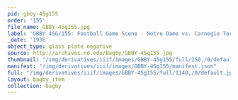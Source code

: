 ```yaml
---
pid: gbby-45g155
order: '155'
file_name: GBBY-45g155.jpg
label: 'GBBY 45G/155: Football Game Scene - Notre Dame vs. Carnegie Tech - 1936'
_date: '1936'
object_type: glass plate negative
source: http://archives.nd.edu/Bagby/GBBY-45g155.jpg
thumbnail: "/img/derivatives/iiif/images/GBBY-45g155/full/250,/0/default.jpg"
manifest: "/img/derivatives/iiif/images/GBBY-45g155/manifest.json"
full: "/img/derivatives/iiif/images/GBBY-45g155/full/1140,/0/default.jpg"
layout: bagby_item
collection: bagby
---
```

